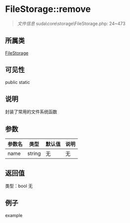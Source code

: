 # FileStorage::remove

> *文件信息* suda\core\storage\FileStorage.php: 24~473
## 所属类 

[FileStorage](../FileStorage.md)

## 可见性

  public  static
## 说明

封装了常用的文件系统函数

## 参数

| 参数名 | 类型 | 默认值 | 说明 |
|--------|-----|-------|-------|
| name |  string | 无 | 无 |

## 返回值
类型：bool
无

## 例子

example